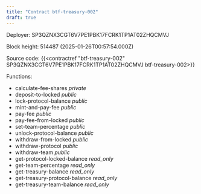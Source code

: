 ```yaml
---
title: "Contract btf-treasury-002"
draft: true
---
```

Deployer: SP3QZNX3CGT6V7PE1PBK17FCRK1TP1AT02ZHQCMVJ


 



Block height: 514487 (2025-01-26T00:57:54.000Z)

Source code: {{<contractref "btf-treasury-002" SP3QZNX3CGT6V7PE1PBK17FCRK1TP1AT02ZHQCMVJ btf-treasury-002>}}

Functions:

* calculate-fee-shares _private_
* deposit-to-locked _public_
* lock-protocol-balance _public_
* mint-and-pay-fee _public_
* pay-fee _public_
* pay-fee-from-locked _public_
* set-team-percentage _public_
* unlock-protocol-balance _public_
* withdraw-from-locked _public_
* withdraw-protocol _public_
* withdraw-team _public_
* get-protocol-locked-balance _read_only_
* get-team-percentage _read_only_
* get-treasury-balance _read_only_
* get-treasury-protocol-balance _read_only_
* get-treasury-team-balance _read_only_
